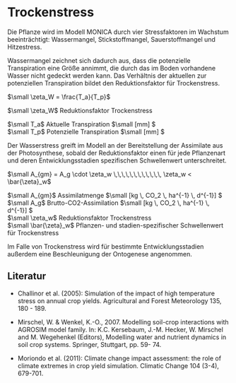 # Trockenstress

Die Pflanze wird im Modell MONICA durch vier Stressfaktoren im Wachstum beeinträchtigt: Wassermangel, Stickstoffmangel, Sauerstoffmangel und Hitzestress.

Wassermangel zeichnet sich dadurch aus, dass die potenzielle Transpiration eine Größe annimmt, die durch das im Boden vorhandene Wasser nicht gedeckt werden kann. Das Verhältnis der aktuellen zur potenziellen Transpiration bildet den Reduktionsfaktor für Trockenstress.

$`\small \zeta_W = \frac{T_a}{T_p}`$

$`\small \zeta_W`$	Reduktionsfaktor Trockenstress	

$`\small T_a`$	Aktuelle Transpiration	$`\small [mm] `$<br>
$`\small T_p`$	Potenzielle Transpiration	$`\small [mm] `$<br>

Der Wasserstress greift im Modell an der Bereitstellung der Assimilate aus der Photosynthese, sobald der Reduktionsfaktor einen für jede Pflanzenart und deren Entwicklungsstadien spezifischen Schwellenwert unterschreitet.

$`\small A_{gm} = A_g \cdot \zeta_w \,\,\,\,\,\,\,\,\,\,\,\,  \zeta_w < \bar{\zeta}_w`$

$`\small A_{gm}`$	Assimilatmenge	$`\small [kg \, CO_2 \, ha^{-1} \, d^{-1}] `$<br>
$`\small A_g`$	Brutto-CO2-Assimilation	$`\small [kg \, CO_2 \, ha^{-1} \, d^{-1}] `$<br>
$`\small \zeta_w`$	Reduktionsfaktor Trockenstress	 <br>
$`\small \bar{\zeta}_w`$	Pflanzen- und stadien-spezifischer Schwellenwert für Trockenstress	 <br>

Im Falle von Trockenstress wird für bestimmte Entwicklungsstadien außerdem eine Beschleunigung der Ontogenese angenommen.

## Literatur

* Challinor et al. (2005): Simulation of the impact of high temperature stress on annual crop yields. Agricultural and Forest Meteorology 135, 180 - 189.

* Mirschel, W. & Wenkel, K.-O., 2007. Modelling soil-crop interactions with AGROSIM model family. In: K.C. Kersebaum, J.-M. Hecker, W. Mirschel and M. Wegehenkel (Editors), Modelling water and nutrient dynamics in soil crop systems. Springer, Stuttgart, pp. 59- 74.

* Moriondo et al. (2011): Climate change impact assessment: the role of climate extremes in crop yield simulation. Climatic Change 104 (3-4), 679-701.